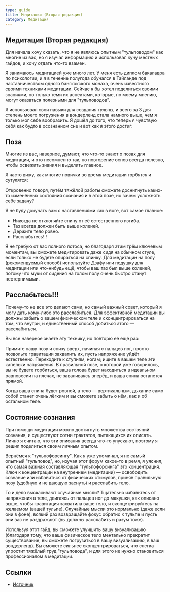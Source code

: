 ```yaml
---
type: guide
title: Медитация (Вторая редакция)
category: Медитация
---
```


## Медитация (Вторая редакция)

Для начала хочу сказать, что я не являюсь опытным "тульповодом" как многие из вас, но я изучал информацию и использовал кучу местных гайдов, и хочу отдать что-то взамен.

Я занимаюсь медитацией уже много лет. У меня есть диплом бакалавра по психологии, и я в течение полугода обучался в Тайланде под наставничеством одного  бангкокского монаха, очень известного своими техниками медитации. Сейчас я бы хотел поделиться своими знаниями, но только теми их аспектами, которые, по моему мнению, могут оказаться полезными для "тульповодов".

Я использовал свои навыки для создания тульпы, и всего за 3 дня степень моего погружения в вондерленд стала намного выше, чем я только мог себе вообразить. Я дошёл до того, что теперь я чувствую себя как будто в осознанном сне и вот как я этого достиг:

## Поза
Многие из вас, наверное, думают, что что-то знают о позах для медитации, и это несомненно так, но повторение основ всегда полезно, чтобы освежить знания и выделить главное.

Я часто вижу, как многие новички во время медитации горбятся и сутулятся:



Откровенно говоря, путём тяжёлой работы сможете доснигнуть каких-то изменённых состояний сознания и в этой позе, но зачем усложнять себе задачу?

Я не буду докучать вам с наставлениями как в йоге, вот самое главное:
- Никогда не отклоняйте спину от её естественного изгиба.
- Таз всегда должен быть выше коленей.
- Держите тело ровно.
- Расслабьтесь!!!



Я не требую от вас полного лотоса, но благодаря этим трём ключевым моментам, вы сможете медитировать даже сидя на обычном стуле, если только не будете опираться на спинку. Для медитации на полу (рекомендуемый способ) используйте Дзафу или подушку для медитации или что-нибудь ещё, чтобы ваш таз был выше коленей, потому что муки от сидения на голом полу очень быстро станут нестерпимыми.

## Расслабьтесь!!!
Почему-то не все это делают сами, но самый важный совет, который я могу дать кому-либо это расслабиться. Для эффективной медитации вы должны забыть о вашем физическом теле и сконцентрироваться на том, что внутри, и единственный способ добиться этого — расслабиться.

Вы все наверное знаете эту технику, но повторю её ещё раз:

Примите нашу позу и снизу вверх, начиная с пальцев ног, просто позвольте гравитации захватить их, пусть напряжение уйдёт естественно. Переходите к ступням, ногам; ищите в вашем теле эти капельки напряжения. В правильной позе, о которой уже говорилось, вы не будете горбиться, ваша голова будет находиться в идеальном равновесии на плечах, не заваливаясь вперёд, и ваша спина останется прямой.

Когда ваша спина будет ровной, а тело — вертикальным, дыхание само собой станет очень лёгким и вы сможете забыть о нём, как и об остальном теле.

## Состояние сознания
При помощи медитации можно достигнуть множества состояний сознания, и существуют сотни трактатов, пытающихся их описать. Лично я считаю, что эти описания всегда что-то упускают, поэтому я решил поделиться своим личным опытом.

Вернёмся к "тульпофорсингу". Как я уже упоминал, я не самый опытный "тульповод", но, изучая этот форум какое-то в
ремя, я уяснил, что самая важная составляющая "тульпофорсинга" это концентрация. Ключ к концентрации на внутреннем (медитации) — освободить сознание или избавиться от физических стимулов, приняв правильную позу (удобную и не дающую заснуть) и расслабить тело.

То и дело выскакивают случайные мысли? Тщательно избавьтесь от напряжения в теле, двигаясь от пальцев ног до макушки, как описано выше, чтобы гравитация захватила ваше тело, и сконцетрируйтесь на желаемом (вашей тульпе). Случайные мысли это нормально (даже если они в фоне), всякий раз возвращайте фокус обратно к тульпе и пусть они вас не раздражают (вы должны расслабить и разум тоже).

Используя этот гайд, вы сможете улучшить вашу визуализацию (благодаря тому, что ваше физическое тело ментально прекратит существование, вы сможете погрузиться в вашу визуализацию, в ваш вондерленд). Вы сможете сильнее сконцентрироваться, что слегка упростит тяжёлый труд "тульповода", и для этого не нужно становиться профессионалом в медитации.

## Ссылки
  * [Источник](http://community.tulpa.info/thread-focus-concentration-meditation)
